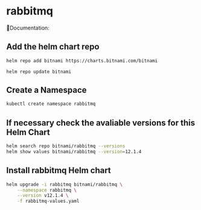 # rabbitmq
📓Documentation: 

## Add the helm chart repo
```bash
helm repo add bitnami https://charts.bitnami.com/bitnami
```
```
helm repo update bitnami
```

## Create a Namespace
```bash 
kubectl create namespace rabbitmq
```
## If necessary check the avaliable versions for this Helm Chart
```bash
helm search repo bitnami/rabbitmq --versions
helm show values bitnami/rabbitmq --version=12.1.4
```

## Install rabbitmq Helm chart

```bash
helm upgrade -i rabbitmq bitnami/rabbitmq \
    --namespace rabbitmq \
    --version v12.1.4 \
    -f rabbitmq-values.yaml
```
